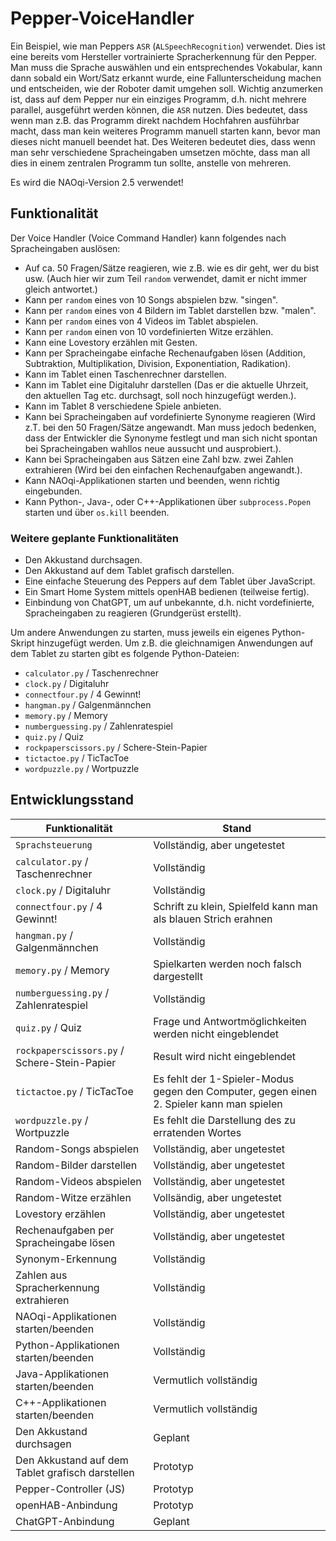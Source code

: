 # Pepper-VoiceHandler

Ein Beispiel, wie man Peppers `ASR` (`ALSpeechRecognition`) verwendet. Dies ist eine bereits vom Hersteller vortrainierte Spracherkennung für den Pepper. Man muss die Sprache auswählen und ein entsprechendes Vokabular, kann dann sobald ein Wort/Satz erkannt wurde, eine Fallunterscheidung machen und entscheiden, wie der Roboter damit umgehen soll. Wichtig anzumerken ist, dass auf dem Pepper nur ein einziges Programm, d.h. nicht mehrere parallel, ausgeführt werden können, die `ASR` nutzen. Dies bedeutet, dass wenn man z.B. das Programm direkt nachdem Hochfahren ausführbar macht, dass man kein weiteres Programm manuell starten kann, bevor man dieses nicht manuell beendet hat. Des Weiteren bedeutet dies, dass wenn man sehr verschiedene Spracheingaben umsetzen möchte, dass man all dies in einem zentralen Programm tun sollte, anstelle von mehreren.

Es wird die NAOqi-Version 2.5 verwendet!

## Funktionalität

Der Voice Handler (Voice Command Handler) kann folgendes nach Spracheingaben auslösen:

- Auf ca. 50 Fragen/Sätze reagieren, wie z.B. wie es dir geht, wer du bist usw. (Auch hier wir zum Teil `random` verwendet, damit er nicht immer gleich antwortet.)
- Kann per `random` eines von 10 Songs abspielen bzw. "singen".
- Kann per `random` eines von 4 Bildern im Tablet darstellen bzw. "malen".
- Kann per `random` eines von 4 Videos im Tablet abspielen.
- Kann per `random` einen von 10 vordefinierten Witze erzählen.
- Kann eine Lovestory erzählen mit Gesten.
- Kann per Spracheingabe einfache Rechenaufgaben lösen (Addition, Subtraktion, Multiplikation, Division, Exponentiation, Radikation).
- Kann im Tablet einen Taschenrechner darstellen.
- Kann im Tablet eine Digitaluhr darstellen (Das er die aktuelle Uhrzeit, den aktuellen Tag etc. durchsagt, soll noch hinzugefügt werden.).
- Kann im Tablet 8 verschiedene Spiele anbieten.
- Kann bei Spracheingaben auf vordefinierte Synonyme reagieren (Wird z.T. bei den 50 Fragen/Sätze angewandt. Man muss jedoch bedenken, dass der Entwickler die Synonyme festlegt und man sich nicht spontan bei Spracheingaben wahllos neue aussucht und ausprobiert.).
- Kann bei Spracheingaben aus Sätzen eine Zahl bzw. zwei Zahlen extrahieren (Wird bei den einfachen Rechenaufgaben angewandt.).
- Kann NAOqi-Applikationen starten und beenden, wenn richtig eingebunden.
- Kann Python-, Java-, oder C++-Applikationen über `subprocess.Popen` starten und über `os.kill` beenden.

### Weitere geplante Funktionalitäten

- Den Akkustand durchsagen.
- Den Akkustand auf dem Tablet grafisch darstellen.
- Eine einfache Steuerung des Peppers auf dem Tablet über JavaScript.
- Ein Smart Home System mittels openHAB bedienen (teilweise fertig).
- Einbindung von ChatGPT, um auf unbekannte, d.h. nicht vordefinierte, Spracheingaben zu reagieren (Grundgerüst erstellt).

Um andere Anwendungen zu starten, muss jeweils ein eigenes Python-Skript hinzugefügt werden. Um z.B. die gleichnamigen Anwendungen auf dem Tablet zu starten gibt es folgende Python-Dateien:

- `calculator.py` / Taschenrechner
- `clock.py` / Digitaluhr
- `connectfour.py` / 4 Gewinnt!
- `hangman.py` / Galgenmännchen
- `memory.py` / Memory
- `numberguessing.py` / Zahlenratespiel
- `quiz.py` / Quiz
- `rockpaperscissors.py` / Schere-Stein-Papier
- `tictactoe.py` / TicTacToe
- `wordpuzzle.py` / Wortpuzzle

## Entwicklungsstand

|Funktionalität|Stand|
|---|---|
|`Sprachsteuerung`|Vollständig, aber ungetestet|
|`calculator.py` / Taschenrechner|Vollständig
|`clock.py` / Digitaluhr|Vollständig|
|`connectfour.py` / 4 Gewinnt!|Schrift zu klein, Spielfeld kann man als blauen Strich erahnen|
|`hangman.py` / Galgenmännchen|Vollständig|
|`memory.py` / Memory|Spielkarten werden noch falsch dargestellt|
|`numberguessing.py` / Zahlenratespiel|Vollständig|
|`quiz.py` / Quiz|Frage und Antwortmöglichkeiten werden nicht eingeblendet|
|`rockpaperscissors.py` / Schere-Stein-Papier|Result wird nicht eingeblendet|
|`tictactoe.py` / TicTacToe|Es fehlt der 1-Spieler-Modus gegen den Computer, gegen einen 2. Spieler kann man spielen|
|`wordpuzzle.py` / Wortpuzzle|Es fehlt die Darstellung des zu erratenden Wortes|
|Random-Songs abspielen|Vollständig, aber ungetestet|
|Random-Bilder darstellen|Vollständig, aber ungetestet|
|Random-Videos abspielen|Vollständig, aber ungetestet|
|Random-Witze erzählen|Vollsändig, aber ungetestet|
|Lovestory erzählen|Vollständig, aber ungetestet|
|Rechenaufgaben per Spracheingabe lösen|Vollständig, aber ungetestet|
|Synonym-Erkennung|Vollständig|
|Zahlen aus Spracherkennung extrahieren|Vollständig|
|NAOqi-Applikationen starten/beenden|Vollständig|
|Python-Applikationen starten/beenden|Vollständig|
|Java-Applikationen starten/beenden|Vermutlich vollständig|
|C++-Applikationen starten/beenden|Vermutlich vollständig|
|Den Akkustand durchsagen|Geplant|
|Den Akkustand auf dem Tablet grafisch darstellen|Prototyp|
|Pepper-Controller (JS)|Prototyp|
|openHAB-Anbindung|Prototyp|
|ChatGPT-Anbindung|Geplant|

